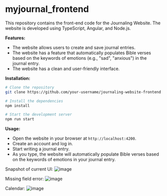 # myjournal_frontend
This repository contains the front-end code for the Journaling Website. The website is developed using TypeScript, Angular, and Node.js.

**Features:**

- The website allows users to create and save journal entries.
- The website has a feature that automatically populates Bible verses based on the keywords of emotions (e.g., "sad", "anxious") in the journal entry.
- The website has a clean and user-friendly interface.


**Installation:**

```bash
# Clone the repository
git clone https://github.com/your-username/journaling-website-frontend.git

# Install the dependencies
npm install

# Start the development server
npm run start
```

**Usage:**

- Open the website in your browser at `http://localhost:4200`.
- Create an account and log in.
- Start writing a journal entry.
- As you type, the website will automatically populate Bible verses based on the keywords of emotions in your journal entry.

Snapshot of current UI:
![image](https://github.com/user-attachments/assets/63650275-3a54-4768-a698-d1d049e61ca7)

Missing field error:
![image](https://github.com/user-attachments/assets/9d3f71be-bee8-4956-a9c9-24d57e8eadeb)

Calendar:
![image](https://github.com/user-attachments/assets/fd684968-6d7d-4090-aaa1-5703b4204995)



